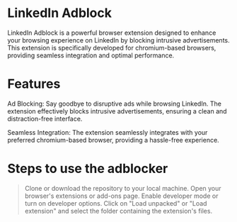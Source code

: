 # **LinkedIn Adblock**
LinkedIn Adblock is a powerful browser extension designed to enhance your browsing experience on LinkedIn by blocking intrusive advertisements. This extension is specifically developed for chromium-based browsers, providing seamless integration and optimal performance.

# **Features**
Ad Blocking: Say goodbye to disruptive ads while browsing LinkedIn. The extension effectively blocks intrusive advertisements, ensuring a clean and distraction-free interface.

Seamless Integration: The extension seamlessly integrates with your preferred chromium-based browser, providing a hassle-free experience.

# Steps to use the adblocker
>Clone or download the repository to your local machine.
>Open your browser's extensions or add-ons page.
>Enable developer mode or turn on developer options.
>Click on "Load unpacked" or "Load extension" and select the folder containing the extension's files.
